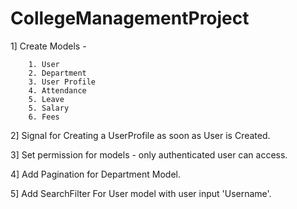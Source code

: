 # CollegeManagementProject

1] Create Models - 

        1. User 
        2. Department 
        3. User Profile
        4. Attendance
        5. Leave
        5. Salary
        6. Fees

2] Signal for Creating a UserProfile as soon as User is Created.

3] Set permission for models - only authenticated user can access.

4] Add Pagination for Department Model.

5] Add SearchFilter For User model with user input 'Username'.
